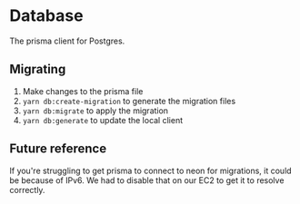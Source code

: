 # Database

The prisma client for Postgres.

## Migrating

1. Make changes to the prisma file
2. `yarn db:create-migration` to generate the migration files
3. `yarn db:migrate` to apply the migration
4. `yarn db:generate` to update the local client

## Future reference
If you're struggling to get prisma to connect to neon for migrations, it could be because of IPv6. We had to disable that on our EC2 to get it to resolve correctly.
